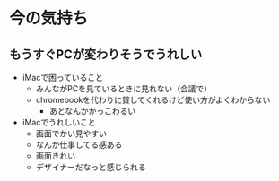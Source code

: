 # 今の気持ち
## もうすぐPCが変わりそうでうれしい

- iMacで困っていること
  - みんながPCを見ているときに見れない（会議で）
  - chromebookを代わりに貸してくれるけど使い方がよくわからない
    - あとなんかかっこわるい
- iMacでうれしいこと
  - 画面でかい見やすい
  - なんか仕事してる感ある
  - 画面きれい
  - デザイナーだなっと感じられる



